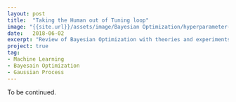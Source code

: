 ```yaml
---
layout: post
title:  "Taking the Human out of Tuning loop"
image: "{{site.url}}/assets/image/Bayesian Optimization/hyperparameter-32-b.png"
date:   2018-06-02
excerpt: "Review of Bayesian Optimization with theories and experiments."
project: true
tag:
- Machine Learning
- Bayesain Optimization
- Gaussian Process
---
```


To be continued.
